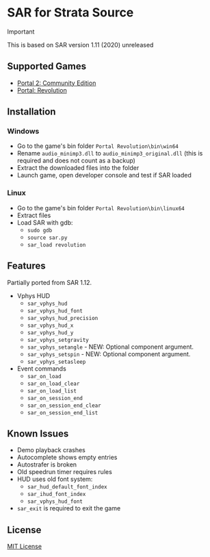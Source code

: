 # SAR for Strata Source

> [!IMPORTANT]
> This is based on SAR version 1.11 (2020) unreleased

## Supported Games

* [Portal 2: Community Edition](https://portal2communityedition.com/)
* [Portal: Revolution](https://www.portalrevolution.com)

## Installation

### Windows

* Go to the game's bin folder `Portal Revolution\bin\win64`
* Rename `audio_minimp3.dll` to `audio_minimp3_original.dll` (this is required and does not count as a backup)
* Extract the downloaded files into the folder
* Launch game, open developer console and test if SAR loaded

### Linux

* Go to the game's bin folder `Portal Revolution\bin\linux64`
* Extract files
* Load SAR with gdb:
  * `sudo gdb`
  * `source sar.py`
  * `sar_load revolution`

## Features

Partially ported from SAR 1.12.

* Vphys HUD
  * `sar_vphys_hud`
  * `sar_vphys_hud_font`
  * `sar_vphys_hud_precision`
  * `sar_vphys_hud_x`
  * `sar_vphys_hud_y`
  * `sar_vphys_setgravity`
  * `sar_vphys_setangle` - NEW: Optional component argument.
  * `sar_vphys_setspin` - NEW: Optional component argument.
  * `sar_vphys_setasleep`
* Event commands
  * `sar_on_load`
  * `sar_on_load_clear`
  * `sar_on_load_list`
  * `sar_on_session_end`
  * `sar_on_session_end_clear`
  * `sar_on_session_end_list`

## Known Issues

* Demo playback crashes
* Autocomplete shows empty entries
* Autostrafer is broken
* Old speedrun timer requires rules
* HUD uses old font system:
  * `sar_hud_default_font_index`
  * `sar_ihud_font_index`
  * `sar_vphys_hud_font`
* `sar_exit` is required to exit the game

## License

[MIT License](./LICENSE)
